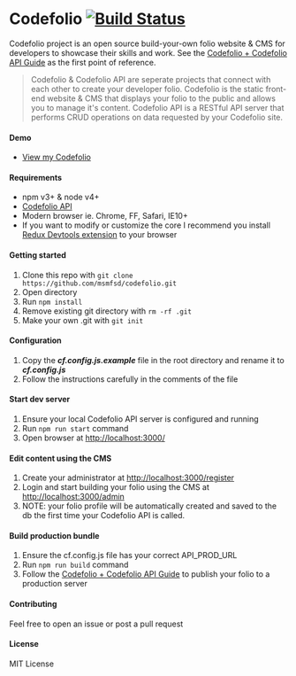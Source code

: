 # Codefolio [![Build Status](https://travis-ci.com/msmfsd/codefolio.svg?token=pQuZQVJCHi2ifpjKbzd7&branch=master)](https://travis-ci.com/msmfsd/codefolio)

Codefolio project is an open source build-your-own folio website & CMS for developers to showcase their skills and work. See the [Codefolio + Codefolio API Guide](https://github.com/msmfsd/codefolio-guide) as the first point of reference.

> Codefolio & Codefolio API are seperate projects that connect with each other to create your developer folio. Codefolio is the static front-end website & CMS that displays your folio to the public and allows you to manage it's content. Codefolio API is a RESTful API server that performs CRUD operations on data requested by your Codefolio site.

#### Demo
- [View my Codefolio](http://msmfsd.com)

#### Requirements
- npm v3+ & node v4+
- [Codefolio API](https://github.com/msmfsd/codefolio-api)
- Modern browser ie. Chrome, FF, Safari, IE10+
- If you want to modify or customize the core I recommend you install [Redux Devtools extension](https://github.com/zalmoxisus/redux-devtools-extension) to your browser

#### Getting started
1. Clone this repo with ```git clone https://github.com/msmfsd/codefolio.git```
2. Open directory
3. Run ```npm install```
4. Remove existing git directory with ```rm -rf .git```
5. Make your own .git with ```git init```

#### Configuration
1. Copy the ***cf.config.js.example*** file in the root directory and rename it to ***cf.config.js***
2. Follow the instructions carefully in the comments of the file

#### Start dev server
1. Ensure your local Codefolio API server is configured and running
2. Run ```npm run start``` command
3. Open browser at [http://localhost:3000/](http://localhost:3000/)

#### Edit content using the CMS
1. Create your administrator at [http://localhost:3000/register](http://localhost:3000/register)
2. Login and start building your folio using the CMS at [http://localhost:3000/admin](http://localhost:3000/admin)
3. NOTE: your folio profile will be automatically created and saved to the db the first time your Codefolio API is called.

#### Build production bundle
1. Ensure the cf.config.js file has your correct API_PROD_URL
2. Run ```npm run build``` command
3. Follow the [Codefolio + Codefolio API Guide](https://github.com/msmfsd/codefolio-guide) to publish your folio to a production server

#### Contributing
Feel free to open an issue or post a pull request

#### License
MIT License
